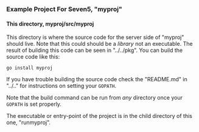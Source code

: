 ### Example Project For Seven5, "myproj"

#### This directory, myproj/src/myproj

This directory is where the source code for the server side of "myproj" should live. Note that this
could should be a _library_ not an executable.  The result of building this code can be seen in
"../../pkg".  You can build the source code like this:

```
go install myproj
```


If you have trouble building the source code check the "README.md" in "../.." for instructions on
setting your `GOPATH`.

Note that the build command can be run from _any_ directory once your `GOPATH` is set properly.

The executable or entry-point of the project is in the child directory of this one, "runmyproj".


